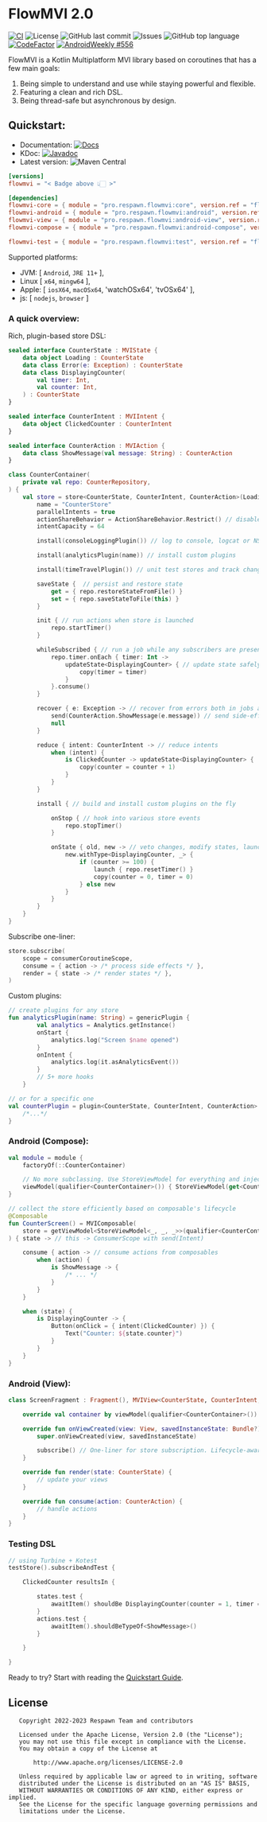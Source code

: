 # FlowMVI 2.0

[![CI](https://github.com/respawn-app/FlowMVI/actions/workflows/ci.yml/badge.svg)](https://github.com/respawn-app/FlowMVI/actions/workflows/ci.yml)
![License](https://img.shields.io/github/license/respawn-app/flowMVI)
![GitHub last commit](https://img.shields.io/github/last-commit/respawn-app/FlowMVI)
![Issues](https://img.shields.io/github/issues/respawn-app/FlowMVI)
![GitHub top language](https://img.shields.io/github/languages/top/respawn-app/flowMVI)
[![CodeFactor](https://www.codefactor.io/repository/github/respawn-app/flowMVI/badge)](https://www.codefactor.io/repository/github/respawn-app/flowMVI)
[![AndroidWeekly #556](https://androidweekly.net/issues/issue-556/badge)](https://androidweekly.net/issues/issue-556/)

FlowMVI is a Kotlin Multiplatform MVI library based on coroutines that has a few main goals:

1. Being simple to understand and use while staying powerful and flexible.
2. Featuring a clean and rich DSL.
3. Being thread-safe but asynchronous by design.

## Quickstart:

* Documentation:
  [![Docs](https://img.shields.io/website?down_color=red&down_message=Offline&label=Docs&up_color=green&up_message=Online&url=https%3A%2F%2Fopensource.respawn.pro%2FFlowMVI%2F%23%2F)](https://opensource.respawn.pro/FlowMVI/#/)
* KDoc:
  [![Javadoc](https://javadoc.io/badge2/pro.respawn.flowmvi/core/javadoc.svg)](https://opensource.respawn.pro/FlowMVI/javadocs)
* Latest version:
  ![Maven Central](https://img.shields.io/maven-central/v/pro.respawn.flowmvi/core?label=Maven%20Central)

```toml
[versions]
flowmvi = "< Badge above 👆🏻 >"

[dependencies]
flowmvi-core = { module = "pro.respawn.flowmvi:core", version.ref = "flowmvi" } # multiplatform
flowmvi-android = { module = "pro.respawn.flowmvi:android", version.ref = "flowmvi" } # common android
flowmvi-view = { module = "pro.respawn.flowmvi:android-view", version.ref = "flowmvi" } # view-based android
flowmvi-compose = { module = "pro.respawn.flowmvi:android-compose", version.ref = "flowmvi" }  # compose

flowmvi-test = { module = "pro.respawn.flowmvi:test", version.ref = "flowmvi" }  # test utils
```

Supported platforms:

* JVM: [ `Android`, `JRE 11+` ],
* Linux [ `x64`, `mingw64` ],
* Apple: [ `iosX64`, `macOSx64`, 'watchOSx64', 'tvOSx64' ],
* js: [ `nodejs`, `browser` ]

### A quick overview:

Rich, plugin-based store DSL:

```kotlin
sealed interface CounterState : MVIState {
    data object Loading : CounterState
    data class Error(e: Exception) : CounterState
    data class DisplayingCounter(
        val timer: Int,
        val counter: Int,
    ) : CounterState
}

sealed interface CounterIntent : MVIIntent {
    data object ClickedCounter : CounterIntent
}

sealed interface CounterAction : MVIAction {
    data class ShowMessage(val message: String) : CounterAction
}

class CounterContainer(
    private val repo: CounterRepository,
) {
    val store = store<CounterState, CounterIntent, CounterAction>(Loading) { // set initial state
        name = "CounterStore"
        parallelIntents = true
        actionShareBehavior = ActionShareBehavior.Restrict() // disable, share, distribute or consume side effects
        intentCapacity = 64

        install(consoleLoggingPlugin()) // log to console, logcat or NSLog

        install(analyticsPlugin(name)) // install custom plugins 

        install(timeTravelPlugin()) // unit test stores and track changes

        saveState {  // persist and restore state
            get = { repo.restoreStateFromFile() }
            set = { repo.saveStateToFile(this) }
        }

        init { // run actions when store is launched
            repo.startTimer()
        }

        whileSubscribed { // run a job while any subscribers are present
            repo.timer.onEach { timer: Int ->
                updateState<DisplayingCounter> { // update state safely between threads and filter by type
                    copy(timer = timer)
                }
            }.consume()
        }

        recover { e: Exception -> // recover from errors both in jobs and plugins
            send(CounterAction.ShowMessage(e.message)) // send side-effects
            null
        }

        reduce { intent: CounterIntent -> // reduce intents
            when (intent) {
                is ClickedCounter -> updateState<DisplayingCounter> {
                    copy(counter = counter + 1)
                }
            }
        }

        install { // build and install custom plugins on the fly

            onStop { // hook into various store events
                repo.stopTimer()
            }

            onState { old, new -> // veto changes, modify states, launch jobs, do literally anything
                new.withType<DisplayingCounter, _> {
                    if (counter >= 100) {
                        launch { repo.resetTimer() }
                        copy(counter = 0, timer = 0)
                    } else new
                }
            }
        }
    }
}
```

Subscribe one-liner:

```kotlin
store.subscribe(
    scope = consumerCoroutineScope,
    consume = { action -> /* process side effects */ },
    render = { state -> /* render states */ },
)
```

Custom plugins:

```kotlin
// create plugins for any store 
fun analyticsPlugin(name: String) = genericPlugin {
        val analytics = Analytics.getInstance()
        onStart {
            analytics.log("Screen $name opened")
        }
        onIntent {
            analytics.log(it.asAnalyticsEvent())
        }
        // 5+ more hooks
    }

// or for a specific one
val counterPlugin = plugin<CounterState, CounterIntent, CounterAction> {
    /*...*/
}
```

### Android (Compose):

```kotlin
val module = module {
    factoryOf(::CounterContainer)

    // No more subclassing. Use StoreViewModel for everything and inject containers or stores directly.
    viewModel(qualifier<CounterContainer>()) { StoreViewModel(get<CounterContainer>().store) }
}

// collect the store efficiently based on composable's lifecycle
@Composable
fun CounterScreen() = MVIComposable(
    store = getViewModel<StoreViewModel<_, _, _>>(qualifier<CounterContainer>()),
) { state -> // this -> ConsumerScope with send(Intent)  

    consume { action -> // consume actions from composables
        when (action) {
            is ShowMessage -> {
                /* ... */
            }
        }
    }

    when (state) {
        is DisplayingCounter -> {
            Button(onClick = { intent(ClickedCounter) }) {
                Text("Counter: ${state.counter}")
            }
        }
    }
}
```

### Android (View):

```kotlin
class ScreenFragment : Fragment(), MVIView<CounterState, CounterIntent, CounterAction> {

    override val container by viewModel(qualifier<CounterContainer>())

    override fun onViewCreated(view: View, savedInstanceState: Bundle?) {
        super.onViewCreated(view, savedInstanceState)

        subscribe() // One-liner for store subscription. Lifecycle-aware and efficient.
    }

    override fun render(state: CounterState) {
        // update your views
    }

    override fun consume(action: CounterAction) {
        // handle actions
    }
}
```

### Testing DSL

```kotlin
// using Turbine + Kotest
testStore().subscribeAndTest {

    ClickedCounter resultsIn {

        states.test {
            awaitItem() shouldBe DisplayingCounter(counter = 1, timer = 0)
        }
        actions.test {
            awaitItem().shouldBeTypeOf<ShowMessage>()
        }

    }

}
```

Ready to try? Start with reading the [Quickstart Guide](https://opensource.respawn.pro/FlowMVI/#/quickstart).

## License

```
   Copyright 2022-2023 Respawn Team and contributors

   Licensed under the Apache License, Version 2.0 (the "License");
   you may not use this file except in compliance with the License.
   You may obtain a copy of the License at

       http://www.apache.org/licenses/LICENSE-2.0

   Unless required by applicable law or agreed to in writing, software
   distributed under the License is distributed on an "AS IS" BASIS,
   WITHOUT WARRANTIES OR CONDITIONS OF ANY KIND, either express or implied.
   See the License for the specific language governing permissions and
   limitations under the License.

```
